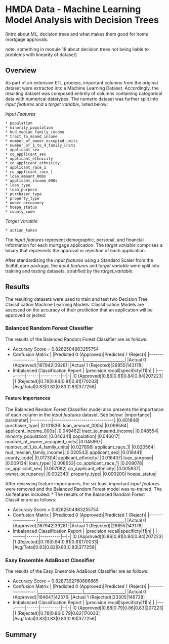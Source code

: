 # HMDA Data - Machine Learning Model Analysis with Decision Trees

[intro about ML, decision trees and what makes them good for home mortgage approvals.

note. something in module 18 about decision trees not being liable to problems with linearity of dataset]

## Overview

As part of an extensive ETL process, important columns from the original dataset were extracted into a Machine Learning Dataset. Accordingly, the resulting dataset was composed entirely of columns containing categorical data with numerical datatypes. The numeric dataset was further split into *input features* and a *target variable*, listed below: 

*Input Features*

    * population
    * minority_population
    * hud_median_family_income
    * tract_to_msamd_income
    * number_of_owner_occupied_units
    * number_of_1_to_4_family_units
    * applicant_sex
    * co_applicant_sex
    * applicant_ethnicity
    * co_applicant_ethnicity
    * applicant_race_1
    * co_applicant_race_1
    * loan_amount_000s
    * applicant_income_000s
    * loan_type
    * loan_purpose
    * purchaser_type
    * property_type
    * owner_occupancy
    * hoepa_status
    * county_code

*Target Variable*

    * action_taken

The *input features* represent demographic, personal, and financial information for each mortgage application. The *target variable* comprises a binary that represents the approval or rejection of each application.

After standardizing the *input features* using a Standard Scaler from the SciKitLearn package, the *input features* and *target variable* were split into training and testing datasets, stratified by the *target_variable.*

## Results

The resulting datasets were used to train and test two Decision Tree Classification Machine Learning Models. Classification Models are assessed on the accuracy of their prediction that an application will be approved or jected. 
### Balanced Random Forest Classifier 

The results of the Balanced Random Forest Classifier are as follows:
* Accuracy Score = 0.8262504983255754
* Confusion Matrix 
    |                   |Predicted 0 (Approved)|Predicted 1 (Reject)|
    |------------------ |______________________|____________________|
    |Actual 0 (Approved)|167942|39281|
    |Actual 1 (Rejected)|26855|143178|
* Imbalanced Classification Report
    | |precision|recall|specificty|f1|n|
    | |---------|------|----------|--|-|
    |0 (Approved)|0.86|0.81|0.84|0.84|207223|
    |1 (Rejected)|0.78|0.84|0.81|0.81|170033|
    |Avg/Total|0.83|0.82|0.83|0.83|377256|

#### Feature Importances 

The Balanced Random Forest Classifier model also presents the importance of each column in the *input features* dataset. See below:
|importance|                     parameter|
|----------|------------------------------|
|0.401848|                  purchaser_type|
|0.101836|                loan_amount_000s|
|0.096564|           applicant_income_000s|
|0.049462|           tract_to_msamd_income|
|0.048554|             minority_population|
|0.046341|                      population|
|0.046017|  number_of_owner_occupied_units|
|0.045867|   number_of_1_to_4_family_units|
|0.027898|                applicant_race_1|
|0.020564|        hud_median_family_income|
|0.020543|                   applicant_sex|
|0.019441|                     county_code|
|0.017304|             applicant_ethnicity|
|0.016437|                    loan_purpose|
|0.009134|                       loan_type|
|0.008653|             co_applicant_race_1|
|0.008078|                co_applicant_sex|
|0.007082|          co_applicant_ethnicity|
|0.005837|                 owner_occupancy|
|0.002340|                   property_type|
|0.000200|                    hoepa_status|

After reviewing feature importances, the six least important *input features* were removed and the Balanced Random Forest model was re-trained. The six features included: 
    *
The results of the Balanced Random Forest Classifier are as follows:
* Accuracy Score = 0.8262504983255754
* Confusion Matrix 
    |                   |Predicted 0 (Approved)|Predicted 1 (Reject)|
    |------------------ |______________________|____________________|
    |Actual 0 (Approved)|167942|39281|
    |Actual 1 (Rejected)|26855|143178|
* Imbalanced Classification Report
    | |precision|recall|specificty|f1|n|
    | |---------|------|----------|--|-|
    |0 (Approved)|0.86|0.81|0.84|0.84|207223|
    |1 (Rejected)|0.78|0.84|0.81|0.81|170033|
    |Avg/Total|0.83|0.82|0.83|0.83|377256|
### Easy Ensemble AdaBoost Classifier 

The results of the Easy Ensemble AdaBoost Classifier are as follows:
* Accuracy Score = 0.8287392760686865
* Confusion Matrix 
    |                   |Predicted 0 (Approved)|Predicted 1 (Reject)|
    |------------------ |______________________|____________________|
    |Actual 0 (Approved)|164647|42576|
    |Actual 1 (Rejected)|23305|146728|
* Imbalanced Classification Report
    | |precision|recall|specificty|f1|n|
    | |---------|------|----------|--|-|
    |0 (Approved)|0.88|0.79|0.86|0.83|207223|
    |1 (Rejected)|0.78|0.86|0.79|0.82|170033|
    |Avg/Total|0.83|0.83|0.83|0.83|377256|

## Summary 